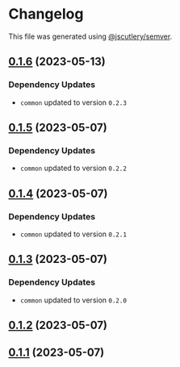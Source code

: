 # Changelog

This file was generated using [@jscutlery/semver](https://github.com/jscutlery/semver).

## [0.1.6](https://github.com/khalilou88/jnxplus/compare/maven-0.1.5...maven-0.1.6) (2023-05-13)

### Dependency Updates

* `common` updated to version `0.2.3`


## [0.1.5](https://github.com/khalilou88/jnxplus/compare/maven-0.1.4...maven-0.1.5) (2023-05-07)

### Dependency Updates

* `common` updated to version `0.2.2`


## [0.1.4](https://github.com/khalilou88/jnxplus/compare/maven-0.1.3...maven-0.1.4) (2023-05-07)

### Dependency Updates

* `common` updated to version `0.2.1`


## [0.1.3](https://github.com/khalilou88/jnxplus/compare/maven-0.1.2...maven-0.1.3) (2023-05-07)

### Dependency Updates

* `common` updated to version `0.2.0`


## [0.1.2](https://github.com/khalilou88/jnxplus/compare/maven-0.1.1...maven-0.1.2) (2023-05-07)



## [0.1.1](https://github.com/khalilou88/jnxplus/compare/maven-0.1.0...maven-0.1.1) (2023-05-07)
